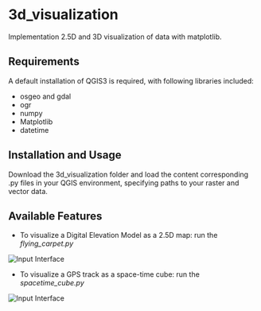 # 3d_visualization

Implementation 2.5D and 3D visualization of data with matplotlib.

## Requirements

A default installation of QGIS3 is required, with following libraries included:

 - osgeo and gdal
 - ogr
 - numpy
 - Matplotlib
 - datetime

## Installation and Usage

Download the 3d_visualization folder and load the content corresponding .py files in your QGIS environment, specifying paths to your raster and vector data.

## Available Features

- To visualize a Digital Elevation Model as a 2.5D map: run the *flying_carpet.py*

![Input Interface](.data/results/flying_carpet.PNG)

- To visualize a GPS track as a space-time cube: run the *spacetime_cube.py*

![Input Interface](.data/results/spacetime_cube.PNG)

